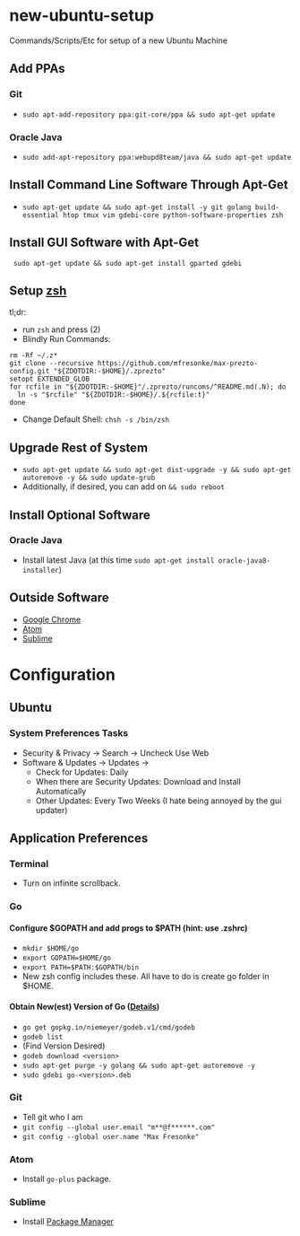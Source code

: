 # new-ubuntu-setup
Commands/Scripts/Etc for setup of a new Ubuntu Machine

## Add PPAs
### Git
- `sudo apt-add-repository ppa:git-core/ppa && sudo apt-get update`
### Oracle Java
- `sudo add-apt-repository ppa:webupd8team/java && sudo apt-get update`

## Install Command Line Software Through Apt-Get
- `sudo apt-get update && sudo apt-get install -y git golang build-essential htop tmux vim gdebi-core python-software-properties zsh`

## Install GUI Software with Apt-Get
` sudo apt-get update && sudo apt-get install gparted gdebi`

## Setup [zsh](https://github.com/mfresonke/max-prezto-config)
tl;dr:
- run `zsh` and press (2)
- Blindly Run Commands:
```
rm -Rf ~/.z*
git clone --recursive https://github.com/mfresonke/max-prezto-config.git "${ZDOTDIR:-$HOME}/.zprezto"
setopt EXTENDED_GLOB
for rcfile in "${ZDOTDIR:-$HOME}"/.zprezto/runcoms/^README.md(.N); do
  ln -s "$rcfile" "${ZDOTDIR:-$HOME}/.${rcfile:t}"
done
```
- Change Default Shell: `chsh -s /bin/zsh`



## Upgrade Rest of System
- `sudo apt-get update && sudo apt-get dist-upgrade -y && sudo apt-get autoremove -y && sudo update-grub`
- Additionally, if desired, you can add on `&& sudo reboot`

## Install Optional Software
### Oracle Java
- Install latest Java (at this time `sudo apt-get install oracle-java8-installer`)

## Outside Software
- [Google Chrome](https://www.google.com/chrome/browser/desktop/)
- [Atom](https://atom.io/)
- [Sublime](http://www.sublimetext.com/3)

# Configuration

## Ubuntu 
### System Preferences Tasks
- Security & Privacy -> Search -> Uncheck Use Web
- Software & Updates -> Updates -> 
   - Check for Updates: Daily
   - When there are Security Updates: Download and Install Automatically
   - Other Updates: Every Two Weeks (I hate being annoyed by the gui updater)

## Application Preferences
### Terminal
- Turn on infinite scrollback.

### Go
#### Configure $GOPATH and add progs to $PATH (hint: use .zshrc)
- `mkdir $HOME/go`
- `export GOPATH=$HOME/go`
- `export PATH=$PATH:$GOPATH/bin`
- New zsh config includes these. All have to do is create go folder in $HOME.

#### Obtain New(est) Version of Go ([Details](https://github.com/niemeyer/godeb))
- `go get gopkg.in/niemeyer/godeb.v1/cmd/godeb`
- `godeb list`
- (Find Version Desired)
- `godeb download <version>`
- `sudo apt-get purge -y golang && sudo apt-get autoremove -y`
- `sudo gdebi go-<version>.deb`

### Git
- Tell git who I am
- `git config --global user.email "m**@f******.com"`
- `git config --global user.name "Max Fresonke"`

### Atom
- Install `go-plus` package.

### Sublime
- Install [Package Manager](https://packagecontrol.io/installation)
